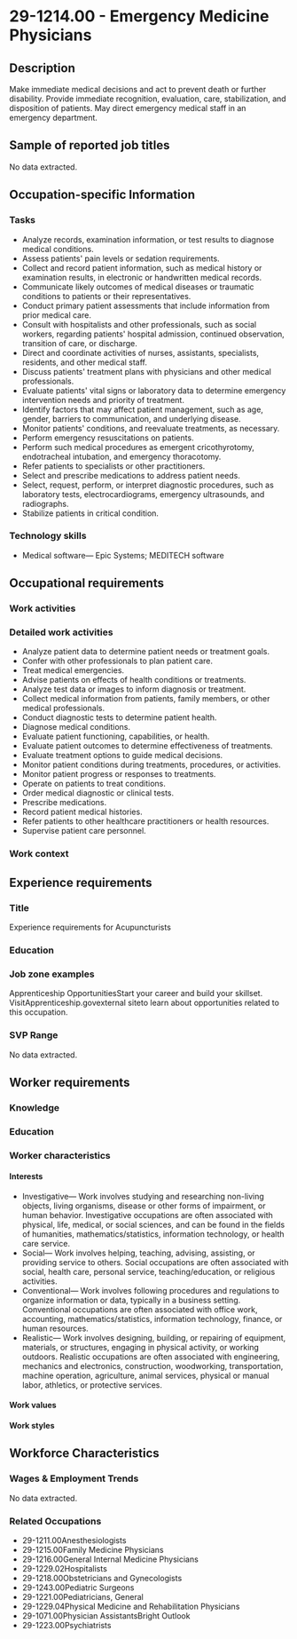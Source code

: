 # 29-1214.00 - Emergency Medicine Physicians

## Description
Make immediate medical decisions and act to prevent death or further disability. Provide immediate recognition, evaluation, care, stabilization, and disposition of patients. May direct emergency medical staff in an emergency department.

## Sample of reported job titles
No data extracted.

## Occupation-specific Information
### Tasks
- Analyze records, examination information, or test results to diagnose medical conditions.
- Assess patients' pain levels or sedation requirements.
- Collect and record patient information, such as medical history or examination results, in electronic or handwritten medical records.
- Communicate likely outcomes of medical diseases or traumatic conditions to patients or their representatives.
- Conduct primary patient assessments that include information from prior medical care.
- Consult with hospitalists and other professionals, such as social workers, regarding patients' hospital admission, continued observation, transition of care, or discharge.
- Direct and coordinate activities of nurses, assistants, specialists, residents, and other medical staff.
- Discuss patients' treatment plans with physicians and other medical professionals.
- Evaluate patients' vital signs or laboratory data to determine emergency intervention needs and priority of treatment.
- Identify factors that may affect patient management, such as age, gender, barriers to communication, and underlying disease.
- Monitor patients' conditions, and reevaluate treatments, as necessary.
- Perform emergency resuscitations on patients.
- Perform such medical procedures as emergent cricothyrotomy, endotracheal intubation, and emergency thoracotomy.
- Refer patients to specialists or other practitioners.
- Select and prescribe medications to address patient needs.
- Select, request, perform, or interpret diagnostic procedures, such as laboratory tests, electrocardiograms, emergency ultrasounds, and radiographs.
- Stabilize patients in critical condition.

### Technology skills
- Medical software— Epic Systems; MEDITECH software

## Occupational requirements
### Work activities


### Detailed work activities
- Analyze patient data to determine patient needs or treatment goals.
- Confer with other professionals to plan patient care.
- Treat medical emergencies.
- Advise patients on effects of health conditions or treatments.
- Analyze test data or images to inform diagnosis or treatment.
- Collect medical information from patients, family members, or other medical professionals.
- Conduct diagnostic tests to determine patient health.
- Diagnose medical conditions.
- Evaluate patient functioning, capabilities, or health.
- Evaluate patient outcomes to determine effectiveness of treatments.
- Evaluate treatment options to guide medical decisions.
- Monitor patient conditions during treatments, procedures, or activities.
- Monitor patient progress or responses to treatments.
- Operate on patients to treat conditions.
- Order medical diagnostic or clinical tests.
- Prescribe medications.
- Record patient medical histories.
- Refer patients to other healthcare practitioners or health resources.
- Supervise patient care personnel.

### Work context


## Experience requirements
### Title
Experience requirements for Acupuncturists

### Education


### Job zone examples
Apprenticeship OpportunitiesStart your career and build your skillset. VisitApprenticeship.govexternal siteto learn about opportunities related to this occupation.

### SVP Range
No data extracted.

## Worker requirements
### Knowledge


### Education


### Worker characteristics
#### Interests
- Investigative— Work involves studying and researching non-living objects, living organisms, disease or other forms of impairment, or human behavior. Investigative occupations are often associated with physical, life, medical, or social sciences, and can be found in the fields of humanities, mathematics/statistics, information technology, or health care service.
- Social— Work involves helping, teaching, advising, assisting, or providing service to others. Social occupations are often associated with social, health care, personal service, teaching/education, or religious activities.
- Conventional— Work involves following procedures and regulations to organize information or data, typically in a business setting. Conventional occupations are often associated with office work, accounting, mathematics/statistics, information technology, finance, or human resources.
- Realistic— Work involves designing, building, or repairing of equipment, materials, or structures, engaging in physical activity, or working outdoors. Realistic occupations are often associated with engineering, mechanics and electronics, construction, woodworking, transportation, machine operation, agriculture, animal services, physical or manual labor, athletics, or protective services.

#### Work values


#### Work styles


## Workforce Characteristics
### Wages & Employment Trends
No data extracted.

### Related Occupations
- 29-1211.00Anesthesiologists
- 29-1215.00Family Medicine Physicians
- 29-1216.00General Internal Medicine Physicians
- 29-1229.02Hospitalists
- 29-1218.00Obstetricians and Gynecologists
- 29-1243.00Pediatric Surgeons
- 29-1221.00Pediatricians, General
- 29-1229.04Physical Medicine and Rehabilitation Physicians
- 29-1071.00Physician AssistantsBright Outlook
- 29-1223.00Psychiatrists